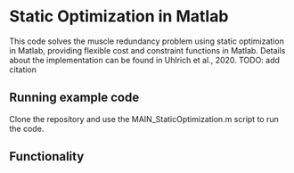 # Static Optimization in Matlab
This code solves the muscle redundancy problem using static optimization in Matlab, providing flexible cost and constraint functions in Matlab. Details about the implementation can be found in Uhlrich et al., 2020. TODO: add citation

## Running example code
Clone the repository and use the MAIN_StaticOptimization.m script to run the code.

## Functionality



